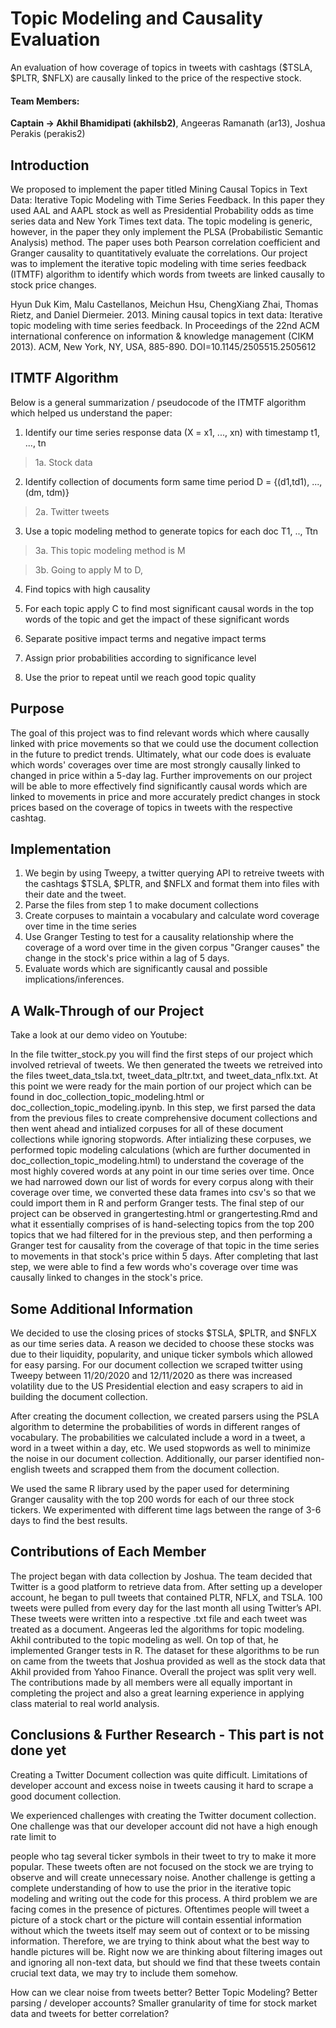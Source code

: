 # Topic Modeling and Causality Evaluation

An evaluation of how coverage of topics in tweets with cashtags ($TSLA, $PLTR, $NFLX) are causally linked to the price of the respective stock.

#### Team Members:

  **Captain -> Akhil Bhamidipati (akhilsb2)**,
  Angeeras Ramanath (ar13),
  Joshua Perakis (perakis2)
  
## Introduction

We proposed to implement the paper titled Mining Causal Topics in Text Data: Iterative Topic Modeling with Time Series Feedback. In this paper they used AAL and AAPL stock as well as Presidential Probability odds as time series data and New York Times text data. The topic modeling is generic, however, in the paper they only implement the PLSA (Probabilistic Semantic Analysis) method. The paper uses both Pearson correlation coefficient and Granger causality to quantitatively evaluate the correlations. Our project was to implement the iterative topic modeling with time series feedback (ITMTF) algorithm to identify which words from tweets are linked causally to stock price changes.

Hyun Duk Kim, Malu Castellanos, Meichun Hsu, ChengXiang Zhai, Thomas Rietz, and Daniel Diermeier. 2013. Mining causal topics in text data: Iterative topic modeling with time series feedback. In Proceedings of the 22nd ACM international conference on information & knowledge management (CIKM 2013). ACM, New York, NY, USA, 885-890. DOI=10.1145/2505515.2505612

## ITMTF Algorithm

Below is a general summarization / pseudocode of the ITMTF algorithm which helped us understand the paper: 

1. Identify our time series response data (X = x1, ..., xn) with timestamp t1, ..., tn

> 1a. Stock data

2. Identify collection of documents form same time period D = {(d1,td1), ..., (dm, tdm)}
 
> 2a. Twitter tweets

3. Use a topic modeling method to generate topics for each doc  T1, .., Ttn
 
> 3a. This topic modeling method is M
 
> 3b. Going to apply M to D, 

4. Find topics with high causality

5. For each topic apply C to find most significant causal words in the top words of the topic and get the impact of these significant words

6. Separate positive impact terms and negative impact terms

7. Assign prior probabilities according to significance level

8. Use the prior to repeat until we reach good topic quality

## Purpose

The goal of this project was to find relevant words which where causally linked with price movements so that we could use the document collection in the future to predict trends. Ultimately, what our code does is evaluate which words' coverages over time are most strongly causally linked to changed in price within a 5-day lag. Further improvements on our project will be able to more effectively find significantly causal words which are linked to movements in price and more accurately predict changes in stock prices based on the coverage of topics in tweets with the respective cashtag. 

## Implementation

1. We begin by using Tweepy, a twitter querying API to retreive tweets with the cashtags $TSLA, $PLTR, and $NFLX and format them into files with their date and the tweet.
2. Parse the files from step 1 to make document collections
3. Create corpuses to maintain a vocabulary and calculate word coverage over time in the time series
4. Use Granger Testing to test for a causality relationship where the coverage of a word over time in the given corpus "Granger causes" the change in the stock's price within a lag of 5 days.
5. Evaluate words which are significantly causal and possible implications/inferences.

## A Walk-Through of our Project

Take a look at our demo video on Youtube: 

In the file twitter_stock.py you will find the first steps of our project which involved retrieval of tweets. We then generated the tweets we retreived into the files tweet_data_tsla.txt, tweet_data_pltr.txt, and tweet_data_nflx.txt. At this point we were ready for the main portion of our project which can be found in doc_collection_topic_modeling.html or doc_collection_topic_modeling.ipynb. In this step, we first parsed the data from the previous files to create comprehensive document collections and then went ahead and intialized corpuses for all of these document collections while ignoring stopwords. After intializing these corpuses, we performed topic modeling calculations (which are further documented in doc_collection_topic_modeling.html) to understand the coverage of the most highly covered words at any point in our time series over time. Once we had narrowed down our list of words for every corpus along with their coverage over time, we converted these data frames into csv's so that we could import them in R and perform Granger tests. The final step of our project can be observed in grangertesting.html or grangertesting.Rmd and what it essentially comprises of is hand-selecting topics from the top 200 topics that we had filtered for in the previous step, and then performing a Granger test for causality from the coverage of that topic in the time series to movements in that stock's price within 5 days. After completing that last step, we were able to find a few words who's coverage over time was causally linked to changes in the stock's price.

## Some Additional Information

We decided to use the closing prices of stocks $TSLA, $PLTR, and $NFLX as our time series data. A reason we decided to choose these stocks was due to their liquidity, popularity, and unique ticker symbols which allowed for easy parsing. For our document collection we scraped twitter using Tweepy between 11/20/2020 and 12/11/2020 as there was increased volatility due to the US Presidential election and easy scrapers to aid in building the document collection. 

After creating the document collection, we created parsers using the PSLA algorithm to determine the probabilities of words in different ranges of vocabulary. The probabilities we calculated include a word in a tweet, a word in a tweet within a day, etc. We used stopwords as well to minimize the noise in our document collection. Additionally, our parser identified non-english tweets and scrapped them from the document collection.

We used the same R library used by the paper used for determining Granger causality with the top 200 words for each of our three stock tickers. We experimented with different time lags between the range of 3-6 days to find the best results. 


## Contributions of Each Member

The project began with data collection by Joshua. The team decided that Twitter is a good platform to retrieve data from. After setting up a developer account, he began to pull tweets that contained PLTR, NFLX, and TSLA. 100 tweets were pulled from every day for the last month all using Twitter’s API. These tweets were written into a respective .txt file and each tweet was treated as a document. Angeeras led the algorithms for topic modeling. Akhil contributed to the topic modeling as well. On top of that, he implemented Granger tests in R. The dataset for these algorithms to be run on came from the tweets that Joshua provided as well as the stock data that Akhil provided from Yahoo Finance. Overall the project was split very well. The contributions made by all members were all equally important in completing the project and also a great learning experience in applying class material to real world analysis.


## Conclusions & Further Research - This part is not done yet

Creating a Twitter Document collection was quite difficult. Limitations of developer account and excess noise in tweets causing it hard to scrape a good document collection.


We experienced challenges with creating the Twitter document collection. One challenge was that our developer account did not have a high enough rate limit to 

 people who tag several ticker symbols in their tweet to try to make it more popular. These tweets often are not focused on the stock we are trying to observe and will create unnecessary noise. Another challenge is getting a complete understanding of how to use the prior in the iterative topic modeling and writing out the code for this process. A third problem we are facing comes in the presence of pictures. Oftentimes people will tweet a picture of a stock chart or the picture will contain essential information without which the tweets itself may seem out of context or to be missing information. Therefore, we are trying to think about what the best way to handle pictures will be. Right now we are thinking about filtering images out and ignoring all non-text data, but should we find that these tweets contain crucial text data, we may try to include them somehow.


How can we clear noise from tweets better? Better Topic Modeling? Better parsing / developer accounts? Smaller granularity of time for stock market data and tweets for better correlation?


